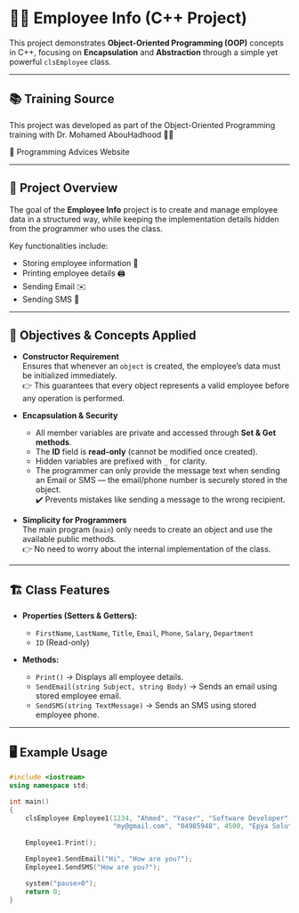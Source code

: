 # 🧑‍💼 Employee Info (C++ Project)

This project demonstrates **Object-Oriented Programming (OOP)** concepts in C++, focusing on **Encapsulation** and **Abstraction** through a simple yet powerful `clsEmployee` class.

---

## 📚 Training Source

This project was developed as part of the Object-Oriented Programming training with
Dr. Mohamed AbouHadhood 👨‍🏫

🔗 Programming Advices Website

---

## 📌 Project Overview
The goal of the **Employee Info** project is to create and manage employee data in a structured way, while keeping the implementation details hidden from the programmer who uses the class.

Key functionalities include:
- Storing employee information 📝  
- Printing employee details 🖨️  
- Sending Email ✉️  
- Sending SMS 📱  

---

## 🎯 Objectives & Concepts Applied

- **Constructor Requirement**  
  Ensures that whenever an `object` is created, the employee’s data must be initialized immediately.  
  👉 This guarantees that every object represents a valid employee before any operation is performed.

- **Encapsulation & Security**  
  - All member variables are private and accessed through **Set & Get methods**.  
  - The **ID** field is **read-only** (cannot be modified once created).  
  - Hidden variables are prefixed with `_` for clarity.  
  - The programmer can only provide the message text when sending an Email or SMS — the email/phone number is securely stored in the object.  
    ✔️ Prevents mistakes like sending a message to the wrong recipient.

- **Simplicity for Programmers**  
  The main program (`main`) only needs to create an object and use the available public methods.  
  👉 No need to worry about the internal implementation of the class.  

---

## 🏗️ Class Features

- **Properties (Setters & Getters):**
  - `FirstName`, `LastName`, `Title`, `Email`, `Phone`, `Salary`, `Department`
  - `ID` (Read-only)

- **Methods:**
  - `Print()` → Displays all employee details.  
  - `SendEmail(string Subject, string Body)` → Sends an email using stored employee email.  
  - `SendSMS(string TextMessage)` → Sends an SMS using stored employee phone.  

---

## 🖥️ Example Usage

```cpp
#include <iostream>
using namespace std;

int main()
{
    clsEmployee Employee1(1234, "Ahmed", "Yaser", "Software Developer",
                          "my@gmail.com", "04985948", 4500, "Epya Solutions");
    
    Employee1.Print();

    Employee1.SendEmail("Hi", "How are you?");
    Employee1.SendSMS("How are you?");

    system("pause>0");
    return 0;
}

